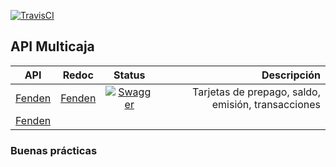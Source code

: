 [![TravisCI](https://travis-ci.org/msalinas92/fenden_api.svg?branch=master)](https://travis-ci.org/Multicaja/api/)

## API Multicaja

| API | Redoc        | Status        | Descripción |
| ---------- |:-------------:|:-------------:|------------:|
| [Fenden](https://msalinas92.github.io/fenden_api/fenden-api.html) | [Fenden](https://msalinas92.github.io/fenden_api/fenden-api-redoc.html)| [![Swagger](http://online.swagger.io/validator?url=https://raw.githubusercontent.com/msalinas92/fenden_api/master/fenden-api.yml)](https://raw.githubusercontent.com/msalinas92/fenden_api/master/fenden-api.yml) | Tarjetas de prepago, saldo, emisión, transacciones |
| [Fenden](https://msalinas92.github.io/fenden_api/api/api-paypal.html) |
### Buenas prácticas
